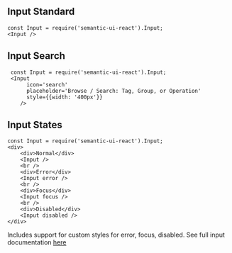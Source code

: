 ## Input Standard

    const Input = require('semantic-ui-react').Input;
    <Input />

## Input Search

     const Input = require('semantic-ui-react').Input;
     <Input
          icon='search'
          placeholder='Browse / Search: Tag, Group, or Operation'
          style={{width: '400px'}}
        />

## Input States

    const Input = require('semantic-ui-react').Input;
    <div>
        <div>Normal</div>
        <Input />
        <br />
        <div>Error</div>
        <Input error />
        <br />
        <div>Focus</div>
        <Input focus />
        <br />
        <div>Disabled</div>
        <Input disabled />
    </div>

Includes support for custom styles for error, focus, disabled.
See full input documentation [here](http://react.semantic-ui.com/elements/input)
